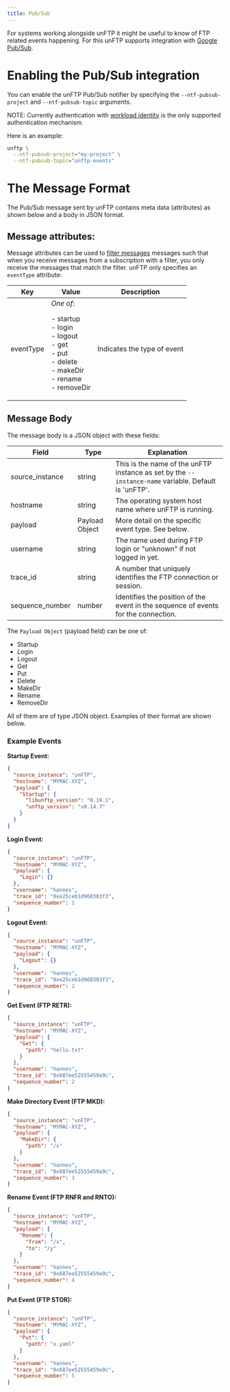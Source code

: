 ```yaml
---
title: Pub/Sub
---
```


For systems working alongside unFTP it might be useful to know of FTP related events happening. For this unFTP supports
integration with [Google Pub/Sub](https://cloud.google.com/pubsub).

# Enabling the Pub/Sub integration

You can enable the unFTP Pub/Sub notifier by specifying the `--ntf-pubsub-project` and `--ntf-pubsub-topic` arguments.

NOTE: Currently authentication
with [workload identity](https://cloud.google.com/kubernetes-engine/docs/how-to/workload-identity) is the
only supported authentication mechanism.

Here is an example:

```sh
unftp \
  --ntf-pubsub-project="my-project" \
  --ntf-pubsub-topic="unftp-events"
```

# The Message Format

The Pub/Sub message sent by unFTP contains meta data (attributes) as shown below and a body in JSON format.

## Message attributes:

Message attributes can be used to [filter messages](https://cloud.google.com/pubsub/docs/filtering) messages such that
when you receive messages from a subscription with a filter, you only receive the messages that match the filter. unFTP
only specifies an `eventType` attribute:

 Key       | Value                                                                                                                                 | Description                 |
-----------|---------------------------------------------------------------------------------------------------------------------------------------|-----------------------------|
 eventType | _One of_: <p/>- startup <br/> - login <br/>- logout <br/>- get <br/>- put <br/>- delete <br/>- makeDir <br/>- rename <br/>- removeDir | Indicates the type of event |

## Message Body

The message body is a JSON object with these fields:

| Field           | Type           | Explanation                                                                                          |
|-----------------|----------------|------------------------------------------------------------------------------------------------------|
| source_instance | string         | This is the name of the unFTP instance as set by the `--instance-name` variable. Default is 'unFTP'. |
| hostname        | string         | The operating system host name where unFTP is running.                                               |
| payload         | Payload Object | More detail on the specific event type. See below.                                                   |
| username        | string         | The name used during FTP login or "unknown" if not logged in yet.                                    |
| trace_id        | string         | A number that uniquely identifies the FTP connection or session.                                     |
| sequence_number | number         | Identifies the position of the event in the sequence of events for the connection.                   |

The `Payload Object` (payload field) can be one of:

- Startup
- Login
- Logout
- Get
- Put
- Delete
- MakeDir
- Rename
- RemoveDir

All of them are of type JSON object. Examples of their format are shown below.

### Example Events

**Startup Event:**

```json
{
  "source_instance": "unFTP",
  "hostname": "MYMAC-XYZ",
  "payload": {
    "Startup": {
      "libunftp_version": "0.19.1",
      "unftp_version": "v0.14.7"
    }
  }
}
```

**Login Event:**

```json
{
  "source_instance": "unFTP",
  "hostname": "MYMAC-XYZ",
  "payload": {
    "Login": {}
  },
  "username": "hannes",
  "trace_id": "0xe25ceb1d960303f3",
  "sequence_number": 1
}
```

**Logout Event:**

```json
{
  "source_instance": "unFTP",
  "hostname": "MYMAC-XYZ",
  "payload": {
    "Logout": {}
  },
  "username": "hannes",
  "trace_id": "0xe25ceb1d960303f3",
  "sequence_number": 2
}
```

**Get Event (FTP RETR):**

```json
{
  "source_instance": "unFTP",
  "hostname": "MYMAC-XYZ",
  "payload": {
    "Get": {
      "path": "hello.txt"
    }
  },
  "username": "hannes",
  "trace_id": "0x687ee52555459a9c",
  "sequence_number": 2
}
```

**Make Directory Event (FTP MKD):**

```json
{
  "source_instance": "unFTP",
  "hostname": "MYMAC-XYZ",
  "payload": {
    "MakeDir": {
      "path": "/x"
    }
  },
  "username": "hannes",
  "trace_id": "0x687ee52555459a9c",
  "sequence_number": 3
}
```

**Rename Event (FTP RNFR and RNTO):**

```json
{
  "source_instance": "unFTP",
  "hostname": "MYMAC-XYZ",
  "payload": {
    "Rename": {
      "from": "/x",
      "to": "/y"
    }
  },
  "username": "hannes",
  "trace_id": "0x687ee52555459a9c",
  "sequence_number": 4
}
```

**Put Event (FTP STOR):**

```json
{
  "source_instance": "unFTP",
  "hostname": "MYMAC-XYZ",
  "payload": {
    "Put": {
      "path": "x.yaml"
    }
  },
  "username": "hannes",
  "trace_id": "0x687ee52555459a9c",
  "sequence_number": 5
}
```
